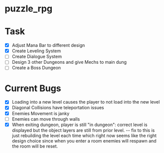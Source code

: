 # puzzle_rpg

# Task
- [X] Adjust Mana Bar to different design
- [X] Create Leveling System
- [ ] Create Dialogue System
- [ ] Design 3 other Dungeons and give Mechs to main dung
- [ ] Create a Boss Dungeon

# Current Bugs
- [X] Loading into a new level causes the player to not load into the new level
- [X] Diagonal Collisions have teleportation issues
- [X] Enemies Movement is janky
- [ ] Enemies can move through walls
- [X] When exiting dungeon, player is still "in dungeon":
    correct level is displayed but the object layers are still from prior level.
    -- fix to this is just rebuilding the level each time which right now seems like the right design choice since when you enter a room enemies will respawn and the room will be reset.